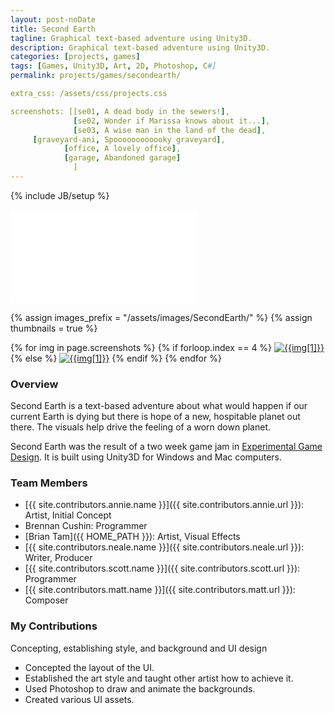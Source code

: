 ```yaml
---
layout: post-noDate
title: Second Earth
tagline: Graphical text-based adventure using Unity3D.
description: Graphical text-based adventure using Unity3D.
categories: [projects, games]
tags: [Games, Unity3D, Art, 2D, Photoshop, C#]
permalink: projects/games/secondearth/

extra_css: /assets/css/projects.css

screenshots: [[se01, A dead body in the sewers!],
              [se02, Wonder if Marissa knows about it...],
              [se03, A wise man in the land of the dead],
     [graveyard-ani, Spoooooooooooky graveyard],
            [office, A lovely office],
            [garage, Abandoned garage]
              ]
---
```

{% include JB/setup %}


<div class="video-wrapper">
    <iframe src="//player.vimeo.com/video/116315433" frameborder="0" webkitallowfullscreen="" mozallowfullscreen="" allowfullscreen=""></iframe>
</div>


{% assign images_prefix = "/assets/images/SecondEarth/" %}
{% assign thumbnails = true %}

<div class="project-images" id="slideshow">
{% for img in page.screenshots %}
    {% if forloop.index == 4 %}
      <a href="{{images_prefix}}{{img[0]}}.gif"><img src= "{{images_prefix}}{{img[0]}}{% if thumbnails %}-tn{% endif %}.png" alt="{{img[1]}}" class="img-responsive"></a>
    {% else %}
    <a href="{{images_prefix}}{{img[0]}}.png"><img src= "{{images_prefix}}{{img[0]}}{% if thumbnails %}-tn{% endif %}.png" alt="{{img[1]}}" class="img-responsive"></a>
    {% endif %}
{% endfor %}
</div>

<script>
    $('#slideshow').photobox('a', {history:false, time:0, counter:false});
</script>

<h3>Overview</h3>

Second Earth is a text-based adventure about what would happen if our current Earth is dying but there is hope of a new, hospitable planet out there. The visuals help drive the feeling of a worn down planet. 

Second Earth was the result of a two week game jam in <a href="http://www.arts.rpi.edu/~ruiz/EGDFall2014/Experimental.htm">Experimental Game Design</a>. It is built using Unity3D for Windows and Mac computers. 

<h3>Team Members</h3>

* [{{ site.contributors.annie.name }}]({{ site.contributors.annie.url }}): Artist, Initial Concept
* Brennan Cushin: Programmer
* [Brian Tam]({{ HOME_PATH }}): Artist, Visual Effects
* [{{ site.contributors.neale.name }}]({{ site.contributors.neale.url }}): Writer, Producer
* [{{ site.contributors.scott.name }}]({{ site.contributors.scott.url }}): Programmer
* [{{ site.contributors.matt.name }}]({{ site.contributors.matt.url }}): Composer

<h3>My Contributions</h3>

Concepting, establishing style, and background and UI design

* Concepted the layout of the UI.
* Established the art style and taught other artist how to achieve it.
* Used Photoshop to draw and animate the backgrounds.
* Created various UI assets.  
